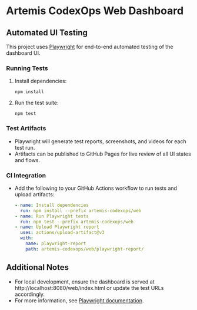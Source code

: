 # Artemis CodexOps Web Dashboard

## Automated UI Testing

This project uses [Playwright](https://playwright.dev/) for end-to-end automated testing of the dashboard UI.

### Running Tests

1. Install dependencies:
   ```
   npm install
   ```
2. Run the test suite:
   ```
   npm test
   ```

### Test Artifacts

- Playwright will generate test reports, screenshots, and videos for each test run.
- Artifacts can be published to GitHub Pages for live review of all UI states and flows.

### CI Integration

- Add the following to your GitHub Actions workflow to run tests and upload artifacts:
  ```yaml
  - name: Install dependencies
    run: npm install --prefix artemis-codexops/web
  - name: Run Playwright tests
    run: npm test --prefix artemis-codexops/web
  - name: Upload Playwright report
    uses: actions/upload-artifact@v3
    with:
      name: playwright-report
      path: artemis-codexops/web/playwright-report/
  ```

## Additional Notes

- For local development, ensure the dashboard is served at http://localhost:8080/web/index.html or update the test URLs accordingly.
- For more information, see [Playwright documentation](https://playwright.dev/).
